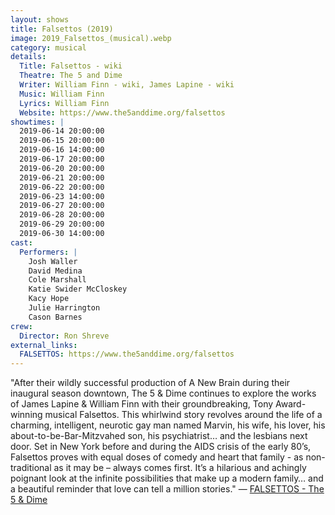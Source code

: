 ```yaml
---
layout: shows
title: Falsettos (2019)
image: 2019_Falsettos_(musical).webp
category: musical
details:
  Title: Falsettos - wiki
  Theatre: The 5 and Dime
  Writer: William Finn - wiki, James Lapine - wiki
  Music: William Finn
  Lyrics: William Finn
  Website: https://www.the5anddime.org/falsettos
showtimes: |
  2019-06-14 20:00:00
  2019-06-15 20:00:00
  2019-06-16 14:00:00
  2019-06-17 20:00:00
  2019-06-20 20:00:00
  2019-06-21 20:00:00
  2019-06-22 20:00:00
  2019-06-23 14:00:00
  2019-06-27 20:00:00
  2019-06-28 20:00:00
  2019-06-29 20:00:00
  2019-06-30 14:00:00
cast:
  Performers: |
    Josh Waller
    David Medina
    Cole Marshall
    Katie Swider McCloskey
    Kacy Hope
    Julie Harrington
    Cason Barnes
crew:
  Director: Ron Shreve
external_links:
  FALSETTOS: https://www.the5anddime.org/falsettos
---
```

"After their wildly successful production of A New Brain during their inaugural season downtown, The 5 & Dime continues to explore the works of James Lapine & William Finn with their groundbreaking, Tony Award-winning musical Falsettos. This whirlwind story revolves around the life of a charming, intelligent, neurotic gay man named Marvin, his wife, his lover, his about-to-be-Bar-Mitzvahed son, his psychiatrist… and the lesbians next door. Set in New York before and during the AIDS crisis of the early 80’s, Falsettos proves with equal doses of comedy and heart that family - as non-traditional as it may be – always comes first. It’s a hilarious and achingly poignant look at the infinite possibilities that make up a modern family… and a beautiful reminder that love can tell a million stories." — [FALSETTOS - The 5 & Dime](https://www.the5anddime.org/falsettos)
